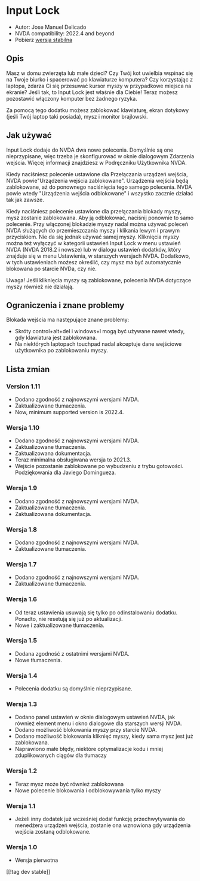 # Input Lock #

* Autor: Jose Manuel Delicado
* NVDA compatibility: 2022.4 and beyond
* Pobierz [wersja stabilna][1]

## Opis

Masz w domu zwierzęta lub małe dzieci? Czy Twój kot uwielbia wspinać się na
Twoje biurko i spacerować po klawiaturze komputera? Czy korzystając z
laptopa, zdarza Ci się przesuwać kursor myszy w przypadkowe miejsca na
ekranie? Jeśli tak, to Input Lock jest właśnie dla Ciebie! Teraz możesz
pozostawić włączony komputer bez żadnego ryzyka.

Za pomocą tego dodatku możesz zablokować klawiaturę, ekran dotykowy (jeśli
Twój laptop taki posiada), mysz i monitor brajlowski.

## Jak używać

Input Lock dodaje do NVDA dwa nowe polecenia. Domyślnie są one
nieprzypisane, więc trzeba je skonfigurować w oknie dialogowym Zdarzenia
wejścia. Więcej informacji znajdziesz w Podręczniku Użytkownika NVDA.

Kiedy naciśniesz polecenie ustawione dla Przełączania urządzeń wejścia, NVDA
powie"Urządzenia wejścia zablokowane". Urządzenia wejścia będą zablokowane,
aż do ponownego naciśnięcia tego samego polecenia. NVDA powie wtedy
"Urządzenia wejścia odblokowane" i wszystko zacznie działać tak jak zawsze.

Kiedy naciśniesz polecenie ustawione dla przełączania blokady myszy, mysz
zostanie zablokowana. Aby ją odblokować, naciśnij ponownie to samo
polecenie. Przy włączonej blokadzie myszy nadal można używać poleceń NVDA
służących do przemieszczania myszy i klikania lewym i prawym
przyciskiem. Nie da się jednak używać samej myszy. Kliknięcia myszy można
też wyłączyć w kategorii ustawień Input Lock w menu ustawień NVDA (NVDA
2018.2 i nowsze) lub w dialogu ustawień dodatków, który znajduje się w menu
Ustawienia, w starszych wersjach NVDA. Dodatkowo, w tych ustawieniach możesz
określić, czy mysz ma być automatycznie blokowana po starcie NVDa, czy nie.

Uwaga! Jeśli kliknięcia myszy są zablokowane, polecenia NVDA dotyczące myszy
również nie działają.

## Ograniczenia i znane problemy

Blokada wejścia ma następujące znane problemy:

* Skróty control+alt+del i windows+l mogą być używane nawet wtedy, gdy
  klawiatura jest zablokowana.
* Na niektórych laptopach touchpad nadal akceptuje dane wejściowe
  użytkownika po zablokowaniu myszy.

## Lista zmian

### Version 1.11

* Dodano zgodność z najnowszymi wersjami NVDA.
* Zaktualizowane tłumaczenia.
* Now, minimum supported version is 2022.4.

### Wersja 1.10

* Dodano zgodność z najnowszymi wersjami NVDA.
* Zaktualizowane tłumaczenia.
* Zaktualizowana dokumentacja.
* Teraz minimalna obsługiwana wersja to 2021.3.
* Wejście pozostanie zablokowane po wybudzeniu z trybu
  gotowości. Podziękowania dla Javiego Domingueza.

### Wersja 1.9

* Dodano zgodność z najnowszymi wersjami NVDA.
* Zaktualizowane tłumaczenia.
* Zaktualizowana dokumentacja.

### Wersja 1.8

* Dodano zgodność z najnowszymi wersjami NVDA.
* Zaktualizowane tłumaczenia.

### Wersja 1.7

* Dodano zgodność z najnowszymi wersjami NVDA.
* Zaktualizowane tłumaczenia.

### Wersja 1.6

* Od teraz ustawienia usuwają się tylko po odinstalowaniu dodatku. Ponadto,
  nie resetują się już po aktualizacji.
* Nowe i zaktualizowane tłumaczenia.

### Wersja 1.5

* Dodana zgodność z ostatnimi wersjami NVDA.
* Nowe tłumaczenia.

### Wersja 1.4

* Polecenia dodatku są domyślnie nieprzypisane.

### Wersja 1.3

* Dodano panel ustawień w oknie dialogowym ustawień NVDA, jak również
  element menu i okno dialogowe dla starszych wersji NVDA.
* Dodano możliwość blokowania myszy przy starcie NVDA.
* Dodano możliwość blokowania kliknięć myszy, kiedy sama mysz jest już
  zablokowana.
* Naprawiono małe błędy, niektóre optymalizacje kodu i mniej zduplikowanych
  ciągów dla tłumaczy

### Wersja 1.2

* Teraz mysz może być również zablokowana
* Nowe polecenie blokowania i odblokowywania tylko myszy

### Wersja 1.1

* Jeżeli inny dodatek już wcześniej dodał funkcję przechwytywania do
  menedżera urządzeń wejścia, zostanie ona wznowiona gdy urządzenia wejścia
  zostaną odblokowane.

### Wersja 1.0

* Wersja pierwotna

[[!tag dev stable]]

[1]: https://addons.nvda-project.org/files/get.php?file=inputlock
